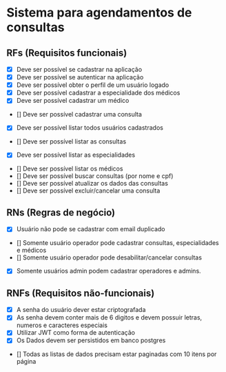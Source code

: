 # Sistema para agendamentos de consultas

## RFs (Requisitos funcionais)

- [x] Deve ser possível se cadastrar na aplicação
- [x] Deve ser possível se autenticar na aplicação
- [x] Deve ser possível obter o perfil de um usuário logado
- [x] Deve ser possível cadastrar a especialidade dos médicos
- [x] Deve ser possível cadastrar um médico
- [] Deve ser possível cadastrar uma consulta
- [x] Deve ser possível listar todos usuários cadastrados
- [] Deve ser possível listar as consultas
- [x] Deve ser possível listar as especialidades
- [] Deve ser possível listar os médicos
- [] Deve ser possível buscar consultas (por nome e cpf)
- [] Deve ser possível atualizar os dados das consultas
- [] Deve ser possível excluir/cancelar uma consulta

## RNs (Regras de negócio)

- [x] Usuário não pode se cadastrar com email duplicado
- [] Somente usuário operador pode cadastrar consultas, especialidades e médicos
- [] Somente usuário operador pode desabilitar/cancelar consultas
- [x] Somente usuários admin podem cadastrar operadores e admins.

## RNFs (Requisitos não-funcionais)

- [x] A senha do usuário dever estar criptografada
- [x] As senha devem conter mais de 6 digitos e devem possuir letras, numeros e caracteres especiais
- [x] Utilizar JWT como forma de autenticação
- [x] Os Dados devem ser persistidos em banco postgres
- [] Todas as listas de dados precisam estar paginadas com 10 itens por página
